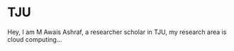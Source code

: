 # TJU
Hey, I am M Awais Ashraf, a researcher scholar in TJU, my research area is cloud computing... 
